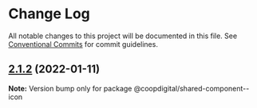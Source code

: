# Change Log

All notable changes to this project will be documented in this file.
See [Conventional Commits](https://conventionalcommits.org) for commit guidelines.

## [2.1.2](https://github.com/coopdigital/coop-frontend/compare/@coopdigital/shared-component--icon@2.1.1...@coopdigital/shared-component--icon@2.1.2) (2022-01-11)

**Note:** Version bump only for package @coopdigital/shared-component--icon
